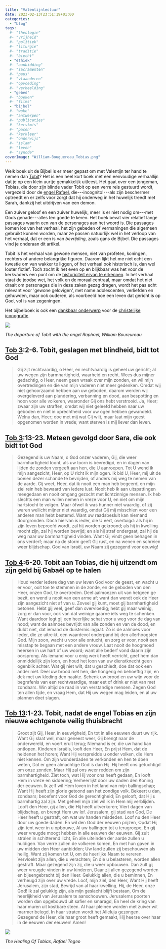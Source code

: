 ```yaml
---
title: "Valentijnlectuur"
date: 2023-02-13T23:51:19+01:00
categories: 
  - "blog"
tags:
  #- "theologie"
  #- "vrijheid"
  #- "politiek"
  #- "liturgie"
  #- "traditie"
  #- "biecht"
  - "ethiek"
  #- "aanbidding"
  #- "sacramenten"
  #- "paus"
  #- "vlaanderen"
  #- "opvoeding"
  #- "verbeelding"
  - "gebed"
  #- "boeken"
  #- "films"
  - "bijbel"
  #- "woke"
  #- "antwerpen"
  #- "publicaties"
  #- "kerstmis"
  #- "pasen"
  #- "kerkleer"
  #- "onderwijs"
  #- "islam"
  #- "leven"
  #- "synode"
coverImage: "William-Bouguereau_Tobias.png"
---
```


Welk boek uit de Bijbel is er meer gepast om met Valentijn ter hand te nemen dan [Tobit](https://bijbel.gelovenleren.net/tobit.html)? Het is een heel kort boek met een eenvoudige verhaallijn dat je op een klein uurtje gemakkelijk uitleest. Het gaat over een jongeman, Tobias, die door zijn blinde vader Tobit op een verre reis gestuurd wordt, vergezeld door de [engel Rafael](http://www.heilige-michael.nl/de-drie-aartsengelen/st-rafael/st-rafael-6/), die---incognito!---als zijn beschermer optreedt en er zelfs voor zorgt dat hij onderweg in het huwelijk treedt met Sarah, dankzij het uitdrijven van een demon.

Een zuiver geloof en een zuiver huwelijk, meer is er niet nodig om---met Gods genade---alles ten goede te keren. Het boek bevat vier relatief lange passages waarin een van de personages aan het woord is. Die passages komen los van het verhaal, het zijn gebeden of vermaningen die algemeen gebruikt kunnen worden, maar ze passen natuurlijk wel in het verloop van het verhaal, dat er een is van _bevrijding_, zoals gans de Bijbel. Die passages vind je onderaan dit artikel.

Tobit is het verhaal van gewone mensen, niet van profeten, koningen, rechters of andere belangrijke figuren. Daarom lijkt het me niet echt een kwestie om van wakker te liggen, of het verhaal ook historisch is, dan wel louter fictief. Toch zocht ik het even op en blijkbaar was het voor de kerkvaders een punt om de [historiciteit ervan te erkennen](https://taylormarshall.com/2012/03/defending-the-book-of-tobit-as-history.html). In het verhaal staat de joodse wet, het volk en de moraal centraal, maar omdat het niet draait om personages die in deze zaken gezag dragen, wordt het pas echt relevant voor 'gewone gelovigen', met name adolescenten, verliefden en gehuwden, maar ook ouderen, als voorbeeld hoe een leven dat gericht is op God, vol is van zegeningen.

Het bijbelboek is ook een [dankbaar onderwerp](https://womeninthebible.net/bible-extras/tobit/) voor de [christelijke iconografie](https://www.pinterest.com/upliftingart/the-book-of-tobit-in-art/). 


![](images/William-Bouguereau_Tobias.png)

*The departure of Tobit with the angel Raphael, William Boureureau*

## [Tob 3](https://bijbel.gelovenleren.net/tobit.html#tobit-3):2-6. Tobit, geslagen met blindheid, bidt tot God

> Gij zijt rechtvaardig, o Heer, en rechtvaardig is geheel uw gericht; al uw wegen zijn barmhartigheid, waarheid en recht. Wees dus mijner gedachtig, o Heer, neem geen wraak over mijn zonden, en wil mijn overtredingen en die van mijn vaderen niet meer gedenken. Omdat wij niet gehoorzaamd hebben aan uw geboden, daarom werden wij overgeleverd aan plundering, verbanning en dood, aan bespotting en hoon voor alle volkeren, waaronder Gij ons hebt verstrooid. Ja, Heer; zwaar zijn uw straffen, omdat wij niet geleefd hebben naar uw geboden en niet in oprechtheid voor uw ogen hebben gewandeld. Welnu dan, Heer; doe met mij wat Gij wilt, maar laat mijn geest opgenomen worden in vrede; want sterven is mij liever dan leven. 

## [Tob 3](https://bijbel.gelovenleren.net/tobit.html#tobit-3):13-23. Meteen gevolgd door Sara, die ook bidt tot God

> Gezegend is uw Naam, o God onzer vaderen, Gij, die weer barmhartigheid toont, als uw toorn is bevredigd, en in dagen van lijden de zonden vergeeft aan hen, die U aanroepen. Tot U wend ik mijn aangezicht, Heer, op U richt ik mijn ogen. Ik bid U, Heer, mij uit de boeien dezer schande te bevrijden, of anders mij weg te nemen van de aarde. Gij weet, Heer, dat ik nooit een man heb begeerd, en mijn ziel rein heb bewaard van iedere lust. Nooit heb ik aan uitspattingen meegedaan en nooit omgang gezocht met lichtzinnige mensen. Ik heb slechts een man willen nemen in vreze voor U, en niet om mijn hartstocht te volgen. Maar òfwel ik was hunner niet waardig, of zij waren wellicht mijner niet waardig, omdat Gij mij misschien voor een anderen man hebt bestemd. Want uw raadsbesluit kan niemand doorgronden. Doch hiervan is ieder, die U eert, overtuigd: als hij in zijn leven beproefd wordt, zal hij worden gekroond; als hij in kwelling mocht zijn, zal hij worden bevrijd; en als hij straf ondergaat, zal hij de weg naar uw barmhartigheid vinden. Want Gij vindt geen behagen in ons verderf; maar na de storm geeft Gij rust, en na wenen en schreien weer blijdschap. God van Israël, uw Naam zij gezegend voor eeuwig!

## [Tob 4](https://bijbel.gelovenleren.net/tobit.html#tobit-4):6-20. Tobit aan Tobias, die hij uitzendt om zijn geld bij Gabaël op te halen

> Houd verder iedere dag van uw leven God voor de geest, en wacht u er voor, ooit toe te stemmen in de zonde, en de geboden van den Heer, onzen God, te overtreden. Deel aalmoezen uit van hetgeen ge bezit, en wend u nooit van een arme af; want dan wendt ook de Heer zijn aangezicht niet af van u. Zoveel gij kunt, moet gij barmhartigheid betonen. Hebt gij veel, geef dan overvloedig; hebt gij maar weinig, zorg er dan voor, ook van dat weinige gaarne iets weg te schenken. Want daardoor legt gij een heerlijke schat voor u weg voor de dag van nood; want de aalmoes bevrijdt van alle zonden en van de dood, en duldt niet, dat iemand de duisternis ingaat. Zo is de aalmoes voor ieder, die ze uitreikt, een waardevol onderpand bij den allerhoogsten God. Mijn zoon, wacht u voor alle ontucht, en zorg er voor, nooit een misstap te begaan met een andere vrouw. Laat nooit de hoogmoed heersen in uw hart of uw woord; want alle bederf vond daarin zijn oorsprong. Als iemand voor u enig werk heeft verricht, geef hem dan onmiddellijk zijn loon, en houd het loon van uw dienstknecht geen ogenblik achter. Wat gij niet wilt, dat u geschiedt, doe dat ook een ander niet. Deel uw brood met hen, die hongerig en behoeftig zijn, en dek met uw kleding den naakte. Schenk uw brood en uw wijn voor de begrafenis van een rechtvaardige, maar eet of drink er niet van met zondaars. Win altijd de raad in van verstandige mensen. Zegen God ten allen tijde, en vraag Hem, dat Hij uw wegen mag leiden, en al uw plannen doet slagen. 

## [Tob 13](https://bijbel.gelovenleren.net/tobit.html#tobit-13):1-23. Tobit, nadat de engel Tobias en zijn nieuwe echtgenote veilig thuisbracht

> Groot zijt Gij, Heer, in eeuwigheid, En tot in alle eeuwen duurt uw rijk. Want Gij slaat wel, maar geneest weer, Gij brengt naar de onderwereld, en voert eruit terug; Niemand is er, die uw hand kan ontlopen. Kinderen Israëls, looft den Heer, En prijst Hem, dat de heidenen het horen; Want Hij verspreidde u onder volken, die Hem niet kennen. Om zijn wonderdaden te verkonden en hen te doen weten, Dat er geen almachtige God is dan Hij. Hij heeft ons getuchtigd om onze zonden, Maar Hij zal ons weer redden om zijn barmhartigheid. Ziet toch, wat Hij voor ons heeft gedaan, En looft Hem in vreze en siddering; Verheerlijkt door uw daden den Koning der eeuwen. Ik zelf wil Hem loven in het land van mijn ballingschap; Want Hij heeft zijn glorie getoond aan het zondige volk. Bekeert u dan, zondaars; beoefent voor God de gerechtigheid; En gelooft, dat Hij u barmhartig zal zijn. Met geheel mijn ziel wil ik in Hem mij verblijden. Looft den Heer, gij allen, die Hij heeft uitverkoren; Viert dagen van blijdschap, en brengt Hem uw lof. Jerusalem, gij stad van God, De Heer heeft u gestraft, om wat uw handen misdeden. Loof nu den Heer door uw goede daden. En wil den God der eeuwen prijzen, Opdat Hij zijn tent weer in u opbouwe, Al uw ballingen tot u terugroepe, En gij weer vreugde moogt hebben in alle eeuwen der eeuwen. Gij zult stralen in schitterend licht, En alle uiteinden der aarde zullen u huldigen. Van verre zullen de volkeren komen, En met hun gaven in uw midden den Heer aanbidden; Uw land zullen zij beschouwen als heilig, Want zij komen tot U, om de heerlijke Naam te vereren. Vervloekt zijn allen, die u verachten; En die u belasteren, worden allen gestraft. Maar gezegend zijn zij, die u weer opbouwen. Dan zult gij weer vreugde vinden in uw kinderen, Daar zij allen gezegend worden en bijeengebracht bij den Heer. Gelukkig allen, die u beminnen, En verheugd zijn over uw vrede. Loof, mijn ziel, den Heer, Want Hij heeft Jerusalem, zijn stad, Bevrijd van al haar kwelling, Hij, de Heer, onze God! Ik zal gelukkig zijn, als mijn geslacht blijft bestaan, Om de heerlijkheid van Jerusalem te aanschouwen. Jerusalems poorten worden dan opgebouwd uit safier en smaragd, En heel de kring van haar muren uit kostbare steen. Al haar pleinen worden met zuiver wit marmer belegd, In haar straten wordt het Alleluja gezongen. Gezegend de Heer, die haar groot heeft gemaakt, Hij heerse over haar in de eeuwen der eeuwen! Amen!

![](images/la-curaci-n-de-tob-as-tegeo.jpg)

*The Healing Of Tobias, Rafael Tegeo*

